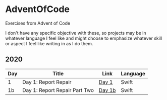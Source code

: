 # AdventOfCode
Exercises from Advent of Code

I don't have any specific objective with these, so projects may be in whatever language I feel like and might choose to emphasize whatever skill or aspect I feel like writing in as I do them.

## 2020

| Day | Title | Link | Language |
| --- | --- | --- | --- |
| 1 | Day 1: Report Repair | [Day 1](https://adventofcode.com/2020/day/1) | Swift |
| 1b | Day 1: Report Repair Part Two | [Day 1b](https://adventofcode.com/2020/day/1#part2) | Swift |
